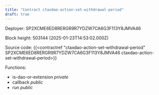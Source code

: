 ```yaml
---
title: "Contract ctaxdao-action-set-withdrawal-period"
draft: true
---
```

Deployer: SP2XCME6ED8RERGR9R7YDZW7CA6G3F113Y8JMVA46


 



Block height: 503144 (2025-01-23T14:53:02.000Z)

Source code: {{<contractref "ctaxdao-action-set-withdrawal-period" SP2XCME6ED8RERGR9R7YDZW7CA6G3F113Y8JMVA46 ctaxdao-action-set-withdrawal-period>}}

Functions:

* is-dao-or-extension _private_
* callback _public_
* run _public_
